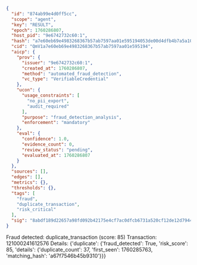 ```json
{
  "id": "874ab99e4d0ff5cc",
  "scope": "agent",
  "key": "RESULT",
  "epoch": 1760286807,
  "host_pid": "9e6742732c60:1",
  "hash": "a7e60eb69e4983268367b57ab7597aa01e595194053de00d4dfb4b7a5a10ea13",
  "cid": "QmV1a7e60eb69e4983268367b57ab7597aa01e595194",
  "aicp": {
    "prov": {
      "issuer": "9e6742732c60:1",
      "created_at": 1760286807,
      "method": "automated_fraud_detection",
      "vc_type": "VerifiableCredential"
    },
    "ucon": {
      "usage_constraints": [
        "no_pii_export",
        "audit_required"
      ],
      "purpose": "fraud_detection_analysis",
      "enforcement": "mandatory"
    },
    "eval": {
      "confidence": 1.0,
      "evidence_count": 0,
      "review_status": "pending",
      "evaluated_at": 1760286807
    }
  },
  "sources": [],
  "edges": [],
  "metrics": {},
  "thresholds": {},
  "tags": [
    "fraud",
    "duplicate_transaction",
    "risk_critical"
  ],
  "sig": "8abdf189d22657a98fd092b42175e4cf7ac0dfcb6731a520cf12de12d7944a27"
}
```

Fraud detected: duplicate_transaction (score: 85)
Transaction: 121000241612576
Details: {'duplicate': {'fraud_detected': True, 'risk_score': 85, 'details': {'duplicate_count': 37, 'first_seen': 1760285763, 'matching_hash': 'a67f7546b45b9310'}}}